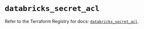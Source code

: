 # `databricks_secret_acl`

Refer to the Terraform Registry for docs: [`databricks_secret_acl`](https://registry.terraform.io/providers/databricks/databricks/1.62.1/docs/resources/secret_acl).
